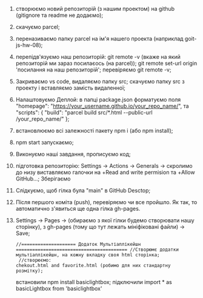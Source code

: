 1.  створюємо новий репозиторій (з нашим проектом) на github (gitignore та
    readme не додаємо);
2.  скачуємо parcel;
3.  переназиваємо папку parcel на ім'я нашего проекта (наприклад goit-js-hw-08);
4.  перепідв'язуємо наш репозиторій: git remote -v (вкаже на який репозиторій ми
    зараз посилаєось (на parcel)); git remote set-url origin 'посилання на наш
    репозиторій'; перевіряємо git remote -v;
5.  Закриваємо vs code, видаляємо папку src; скачуємо папку src з проекту і
    вставляємо замість видаленної;
6.  Налаштовуємо Деплой: в папці package.json форматуємо поля "homepage":
    "https://your_username.github.io/your_repo_name/", та "scripts": { "build":
    "parcel build src/\*.html --public-url /your_repo_name/" };
7.  встановлюємо всі залежності пакету npm i (або npm install);
8.  npm start запускаємо;
9.  Виконуємо наші завдання, прописуємо код;
10. підготовка репозиторію: Settings -> Actions -> Generals -> скролимо до низу
    виставляємо галочки на +Read and write permision та +Allow GitHub...;
    Зберігаємо
11. Слідкуємо, щоб гілка була "main" в GitHub Desctop;
12. Після першого коміта (push), перевіряємо чи все пройшло. Як так, то
    автоматично з'явиться ще одна гілка gh-pages.
13. Settings -> Pages -> (обираємо з якої гілки будемо створювати нашу
    сторінку), з gh-pages (тому що тут лежать мініфіковані файли) -> Save;

        //==================== Додаток Мультіаплікейшн
        ========================================= //Створюмє додатки
        мультіаплікейшн, на кожну вкладку своя html сторінка;
         //створюємо:
        chekout.html and favorite.html (робимо для них стандартну розмітку);

    встановили npm install basiclightbox; підключили import \* as basicLightbox
    from 'basiclightbox'

